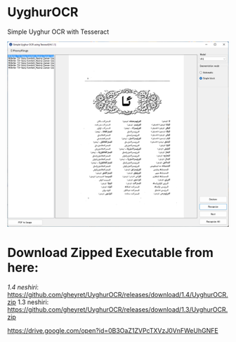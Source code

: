 # UyghurOCR
Simple Uyghur OCR with Tesseract

<p>
  <img src="./uocr.png"/>
</p>

# Download Zipped Executable from here:
*1.4 neshiri*: https://github.com/gheyret/UyghurOCR/releases/download/1.4/UyghurOCR.zip
1.3 neshiri: https://github.com/gheyret/UyghurOCR/releases/download/1.3/UyghurOCR.zip

https://drive.google.com/open?id=0B3OaZ1ZVPcTXVzJ0VnFWeUhGNFE
